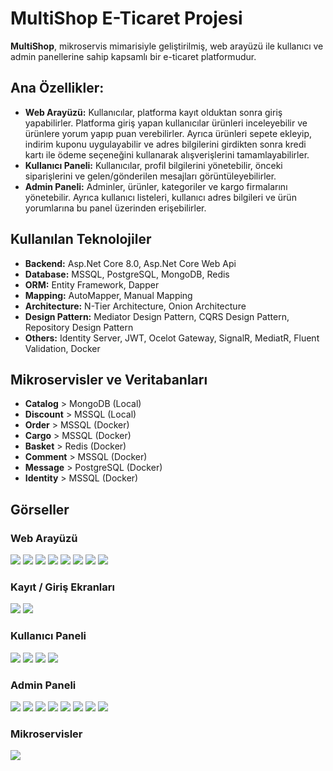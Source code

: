 # MultiShop E-Ticaret Projesi

**MultiShop**, mikroservis mimarisiyle geliştirilmiş, web arayüzü ile kullanıcı ve admin panellerine sahip kapsamlı bir e-ticaret platformudur.

## Ana Özellikler:
- **Web Arayüzü:** Kullanıcılar, platforma kayıt olduktan sonra giriş yapabilirler. Platforma giriş yapan kullanıcılar ürünleri inceleyebilir ve ürünlere yorum yapıp puan verebilirler. Ayrıca ürünleri sepete ekleyip, indirim kuponu uygulayabilir ve adres bilgilerini girdikten sonra kredi kartı ile ödeme seçeneğini kullanarak alışverişlerini tamamlayabilirler.
- **Kullanıcı Paneli:** Kullanıcılar, profil bilgilerini yönetebilir, önceki siparişlerini ve gelen/gönderilen mesajları görüntüleyebilirler.
- **Admin Paneli:** Adminler, ürünler, kategoriler ve kargo firmalarını yönetebilir. Ayrıca kullanıcı listeleri, kullanıcı adres bilgileri ve ürün yorumlarına bu panel üzerinden erişebilirler.

## Kullanılan Teknolojiler
- **Backend:** Asp.Net Core 8.0, Asp.Net Core Web Api
- **Database:** MSSQL, PostgreSQL, MongoDB, Redis
- **ORM:** Entity Framework, Dapper
- **Mapping:** AutoMapper, Manual Mapping
- **Architecture:** N-Tier Architecture, Onion Architecture
- **Design Pattern:** Mediator Design Pattern, CQRS Design Pattern, Repository Design Pattern
- **Others:** Identity Server, JWT, Ocelot Gateway, SignalR, MediatR, Fluent Validation, Docker

## Mikroservisler ve Veritabanları
- **Catalog** > MongoDB (Local)
- **Discount** > MSSQL (Local)
- **Order** > MSSQL (Docker)
- **Cargo** > MSSQL (Docker)
- **Basket** > Redis (Docker)
- **Comment** > MSSQL (Docker)
- **Message** > PostgreSQL (Docker)
- **Identity** > MSSQL (Docker)

## Görseller
### Web Arayüzü
![](images/web-homepage.png)
![](images/web-products.png)
![](images/web-productdetail.png)
![](images/web-basket.png)
![](images/web-discount.png)
![](images/web-order.png)
![](images/web-payment.png)
![](images/web-contact.png)

### Kayıt / Giriş Ekranları
![](images/register.png)
![](images/login.png)

### Kullanıcı Paneli
![](images/user-profile.png)
![](images/user-orders.png)
![](images/user-inbox.png)
![](images/user-sendbox.png)

### Admin Paneli
![](images/admin-products.png)
![](images/admin-categories.png)
![](images/admin-users.png)
![](images/admin-comments.png)
![](images/admin-cargocompanies.png)
![](images/admin-createproduct.png)
![](images/admin-updatecategory.png)
![](images/admin-useraddressdetail.png)

### Mikroservisler
![](images/microservices.png)